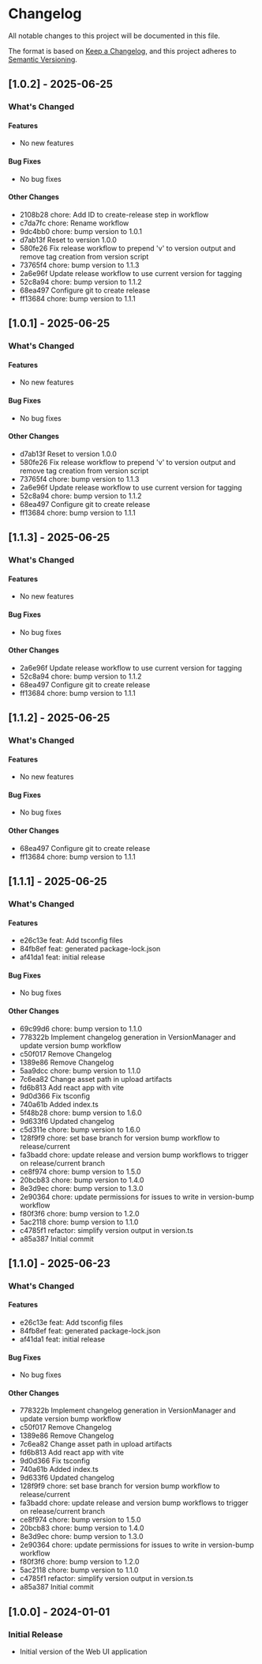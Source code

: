 # Changelog

All notable changes to this project will be documented in this file.

The format is based on [Keep a Changelog](https://keepachangelog.com/en/1.0.0/),
and this project adheres to [Semantic Versioning](https://semver.org/spec/v2.0.0.html).






## [1.0.2] - 2025-06-25

### What's Changed

#### Features
- No new features

#### Bug Fixes
- No bug fixes

#### Other Changes
- 2108b28 chore: Add ID to create-release step in workflow
- c7da7fc chore: Rename workflow
- 9dc4bb0 chore: bump version to 1.0.1
- d7ab13f Reset to version 1.0.0
- 580fe26 Fix release workflow to prepend 'v' to version output and remove tag creation from version script
- 73765f4 chore: bump version to 1.1.3
- 2a6e96f Update release workflow to use current version for tagging
- 52c8a94 chore: bump version to 1.1.2
- 68ea497 Configure git to create release
- ff13684 chore: bump version to 1.1.1


## [1.0.1] - 2025-06-25

### What's Changed

#### Features
- No new features

#### Bug Fixes
- No bug fixes

#### Other Changes
- d7ab13f Reset to version 1.0.0
- 580fe26 Fix release workflow to prepend 'v' to version output and remove tag creation from version script
- 73765f4 chore: bump version to 1.1.3
- 2a6e96f Update release workflow to use current version for tagging
- 52c8a94 chore: bump version to 1.1.2
- 68ea497 Configure git to create release
- ff13684 chore: bump version to 1.1.1


## [1.1.3] - 2025-06-25

### What's Changed

#### Features
- No new features

#### Bug Fixes
- No bug fixes

#### Other Changes
- 2a6e96f Update release workflow to use current version for tagging
- 52c8a94 chore: bump version to 1.1.2
- 68ea497 Configure git to create release
- ff13684 chore: bump version to 1.1.1


## [1.1.2] - 2025-06-25

### What's Changed

#### Features
- No new features

#### Bug Fixes
- No bug fixes

#### Other Changes
- 68ea497 Configure git to create release
- ff13684 chore: bump version to 1.1.1


## [1.1.1] - 2025-06-25

### What's Changed

#### Features
- e26c13e feat: Add tsconfig files
- 84fb8ef feat: generated package-lock.json
- af41da1 feat: initial release

#### Bug Fixes
- No bug fixes

#### Other Changes
- 69c99d6 chore: bump version to 1.1.0
- 778322b Implement changelog generation in VersionManager and update version bump workflow
- c50f017 Remove Changelog
- 1389e86 Remove Changelog
- 5aa9dcc chore: bump version to 1.1.0
- 7c6ea82 Change asset path in upload artifacts
- fd6b813 Add react app with vite
- 9d0d366 Fix tsconfig
- 740a61b Added index.ts
- 5f48b28 chore: bump version to 1.6.0
- 9d633f6 Updated changelog
- c5d311e chore: bump version to 1.6.0
- 128f9f9 chore: set base branch for version bump workflow to release/current
- fa3badd chore: update release and version bump workflows to trigger on release/current branch
- ce8f974 chore: bump version to 1.5.0
- 20bcb83 chore: bump version to 1.4.0
- 8e3d9ec chore: bump version to 1.3.0
- 2e90364 chore: update permissions for issues to write in version-bump workflow
- f80f3f6 chore: bump version to 1.2.0
- 5ac2118 chore: bump version to 1.1.0
- c4785f1 refactor: simplify version output in version.ts
- a85a387 Initial commit


## [1.1.0] - 2025-06-23

### What's Changed

#### Features
- e26c13e feat: Add tsconfig files
- 84fb8ef feat: generated package-lock.json
- af41da1 feat: initial release

#### Bug Fixes
- No bug fixes

#### Other Changes
- 778322b Implement changelog generation in VersionManager and update version bump workflow
- c50f017 Remove Changelog
- 1389e86 Remove Changelog
- 7c6ea82 Change asset path in upload artifacts
- fd6b813 Add react app with vite
- 9d0d366 Fix tsconfig
- 740a61b Added index.ts
- 9d633f6 Updated changelog
- 128f9f9 chore: set base branch for version bump workflow to release/current
- fa3badd chore: update release and version bump workflows to trigger on release/current branch
- ce8f974 chore: bump version to 1.5.0
- 20bcb83 chore: bump version to 1.4.0
- 8e3d9ec chore: bump version to 1.3.0
- 2e90364 chore: update permissions for issues to write in version-bump workflow
- f80f3f6 chore: bump version to 1.2.0
- 5ac2118 chore: bump version to 1.1.0
- c4785f1 refactor: simplify version output in version.ts
- a85a387 Initial commit


## [1.0.0] - 2024-01-01

### Initial Release
- Initial version of the Web UI application